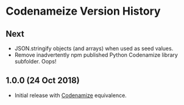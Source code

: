 # Codenameize Version History

## Next

- JSON.stringify objects (and arrays) when used as seed values.
- Remove inadvertently npm published Python Codenamize library subfolder. Oops!

## 1.0.0 (24 Oct 2018)

- Initial release with [Codenamize](https://github.com/jjmontesl/codenamize) equivalence.